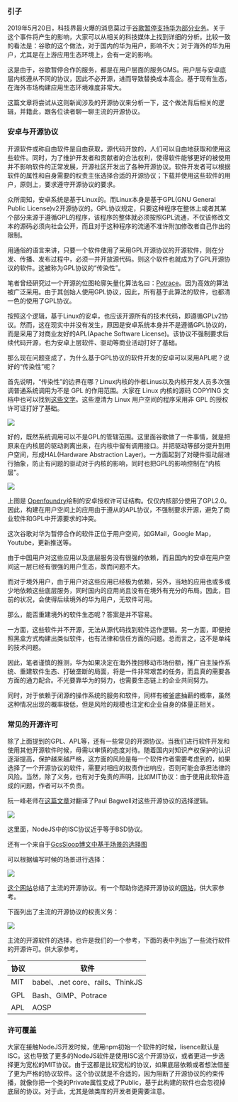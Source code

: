 ### 引子

2019年5月20日，科技界最火爆的消息莫过于[谷歌暂停支持华为部分业务](http://www.xinhuanet.com/tech/2019-05/20/c_1124519710.htm)。关于这个事件将产生的影响，大家可以从相关的科技媒体上找到详细的分析。比较一致的看法是：谷歌的这个做法，对于国内的华为用户，影响不大；对于海外的华为用户，尤其是在上游应用生态环境上，会有一定的影响。

这是由于，谷歌暂停合作的服务，都是在用户层面的服务GMS。用户层与安卓底层内核遵从不同的协议，因此不必开源，进而导致替换成本高企。基于现有生态，在海外市场构建应用生态环境难度非常大。

这篇文章将尝试从这则新闻涉及的开源协议来分析一下，这个做法背后相关的逻辑，并籍此，跟各位读者聊一聊主流的开源协议。


<!--more-->

### 安卓与开源协议

开源软件或称自由软件是自由获取，源代码开放的，人们可以自由地获取和使用这些软件。同时，为了维护开发者和贡献者的合法权利，使得软件能够更好的被使用并不影响软件的正常发展，开源社区开发出了各种开源协议。软件开发者可以根据软件的属性和自身需要的权责主张选择合适的开源协议；下载并使用这些软件的用户，原则上，要求遵守开源协议的要求。

众所周知，安卓系统是基于Linux的。而Linux本身是基于GPL(GNU General Public License)v2开源协议的。GPL协议规定，只要这种程序在整体上或者其某个部分来源于遵循GPL的程序，该程序的整体就必须按照GPL流通，不仅该修改文本的源码必须向社会公开，而且对于这种程序的流通不准许附加修改者自己作出的限制。

用通俗的语言来讲，只要一个软件使用了采用GPL开源协议的开源软件，则在分发、传播、发布过程中，必须一并开放源代码。则这个软件也就成为了GPL开源协议的软件。这被称为GPL协议的“传染性”。

笔者曾经研究过一个开源的位图轮廓矢量化算法名曰：[Potrace](http://potrace.sourceforge.net)。因为高效的算法被广泛采用。由于其创始人使用GPL协议，因此，所有基于此算法的软件，也都清一色的使用了GPL协议。

按照这个逻辑，基于Linux的安卓，也应该开源所有的技术代码，即遵循GPLv2协议。然而，这在现实中并没有发生，原因是安卓系统本身并不是遵循GPL协议的，而是采用了对商业友好的APL(Apache Software License)。该协议不强制要求后续代码开源，也为安卓上层软件、驱动等商业活动打好了基础。

那么现在问题变成了，为什么基于GPL协议的软件开发的安卓可以采用APL呢？说好的“传染性”呢？

首先说明，“传染性”的边界在哪？Linux内核的作者Linus以及内核开发人员多次强调普通系统调用为不是 GPL 的作用范围。大家在 Linux 内核的源码 COPYING 文档中也可以找到[这些文字](https://github.com/torvalds/linux/blob/master/LICENSES/exceptions/Linux-syscall-note)。这些澄清为 Linux 用户空间的程序采用非 GPL 的授权许可证打好了基础。

![](https://p3.ssl.qhimg.com/t01c480a7f432df6e9c.jpg)

好的，既然系统调用可以不是GPL的管辖范围。这里面谷歌做了一件事情，就是把原来在内核层的驱动剥离出来，在内核中留有调用接口。并把驱动等部分提升到用户空间，形成HAL(Hardware Abstraction Layer)。一方面起到了对硬件驱动层进行抽象，防止有问题的驱动对于内核的影响，同时也把GPL的影响控制在“内核层”。

![](https://p1.ssl.qhimg.com/t01722fb014602270c5.png)

上图是 [Openfoundry](http://www.openfoundry.org/)绘制的安卓授权许可证结构。仅仅内核部分使用了GPL2.0。因此，构建在用户空间上的应用由于遵从的APL协议，不强制要求开源，避免了商业软件和GPL中开源要求的冲突。

这次谷歌对华为暂停合作的软件正位于用户空间，如GMail，Google Map，Youtube，更新推送等。

由于中国用户对这些应用以及底层服务没有很强的依赖，而且国内的安卓在用户空间这一层已经有很强的用户生态，故而问题不大。

而对于境外用户，由于用户对这些应用已经极为依赖，另外，当地的应用也或多或少地依赖这些底层服务，同时国内的应用尚且没有在境外有充分的布局。因此，目前的状况，会使得后续境外的华为用户，无软件可用。

那么，能否重建境外的软件生态呢？答案是并不容易。

一方面，这些软件并不开源，无法从源代码找到软件运作逻辑。另一方面，即便按照黑盒方式构建出类似软件，也有法律和信任方面的问题。总而言之，这不是单纯的技术问题。

因此，笔者谨慎的推测，华为如果决定在海外挽回移动市场份额，推广自主操作系统、重建软件生态、打破垄断的局面，将是一件非常艰苦的任务，而且真的需要各方面的通力配合。不光要靠华为的努力，也需要生态链上的企业共同努力。

同时，对于依赖于闭源的操作系统的服务和软件，同样有被釜底抽薪的概率，虽然这种情况出现的概率极低，但是风险的规模也注定和企业自身的体量正相关。

### 常见的开源许可

除了上面提到的GPL、APL等，还有一些常见的开源协议。当我们进行软件开发和使用其他开源软件时候，毋需以审慎的态度对待。随着国内对知识产权保护的认识逐渐提高，保护越来越严格，这方面的风险是每一个软件作者需要考虑到的，如果选择了一个开源协议的软件，需要对相应的权责作出响应，否则可能会承担法律的风险。当然，除了义务，也有对于免责的声明，比如MIT协议：由于使用此软件造成的问题，作者可以不负责。

阮一峰老师在[这篇文章](http://www.ruanyifeng.com/blog/2011/05/how_to_choose_free_software_licenses.html)对翻译了Paul Bagwell对这些开源协议的选择逻辑。

![](https://p4.ssl.qhimg.com/t01721147a082455164.png)

这里面，NodeJS中的ISC协议近乎等于BSD协议。

还有一个来自于[GcsSloop博文中基于场景的选择图](https://www.gcssloop.com/tips/choose-license)

可以根据编写时候的场景进行选择：

![](https://p1.ssl.qhimg.com/t017cc8350408e5ae73.png)

[这个网站](https://spdx.org/licenses/)总结了主流的开源协议。有一个帮助你选择开源协议的[网站](https://choosealicense.com/)，供大家参考。

下面列出了主流的开源协议的权责义务：

![](https://p0.ssl.qhimg.com/t01542d1d3e04ec7dd8.png)

主流的开源软件的选择，也许是我们的一个参考，下面的表中列出了一些流行软件的开源许可。供大家参考。

| 协议 | 软件                             |
| ---- | -------------------------------- |
| MIT  | babel、.net core、rails、ThinkJS |
| GPL  | Bash、GIMP、Potrace              |
| APL  | AOSP                             |

### 许可覆盖

大家在接触NodeJS开发时候，使用npm初始一个软件的时候，lisence默认是ISC。这也导致了更多的NodeJS软件是使用ISC这个开源协议，或者更进一步选择更为宽松的MIT协议。由于这都是比较宽松的协议，如果底层依赖或者想法借鉴了更为严格的协议软件。这个协议就是不合适的，因为阻断了开源协议的约束传播，就像你把一个类的Private属性变成了Public，基于此构建的软件也会忽视掉底层的协议。对于此，尤其是做类库的开发者更需要注意。